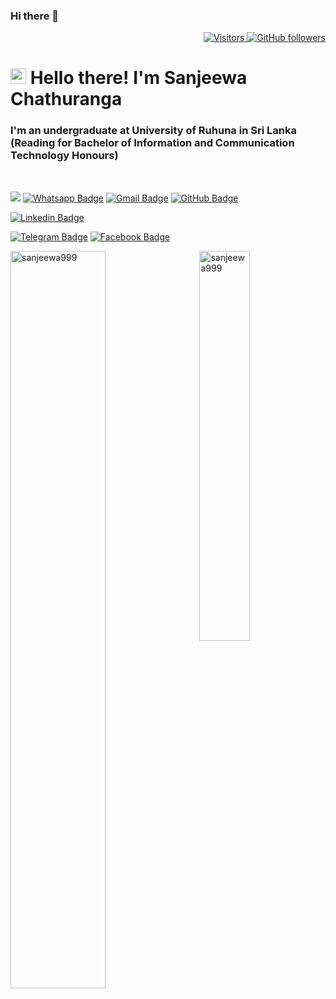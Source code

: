 ### Hi there 👋


<p align="right">
  <a href="https://github.com/sanjeewa999">
    <img src="https://komarev.com/ghpvc/?username=sanjeewa999&style=flat-square&color=040404" alt="Visitors" />
  </a>
  <a href="https://github.com/sanjeewa999?tab=followers">
    <img alt="GitHub followers" src="https://img.shields.io/github/followers/sanjeewa999?style=flat-square&color=040404&labelColor=565656&logo=github" alt="Followers" />
  </a>
</p>

<h1 align="left" id="macropower-title"><img src="https://media.giphy.com/media/hvRJCLFzcasrR4ia7z/giphy.gif" width="25px"></a> Hello there! I'm Sanjeewa Chathuranga</h1>
<h3 align="left">I'm an undergraduate at University of Ruhuna in Sri Lanka (Reading for Bachelor of Information and Communication Technology Honours)</h3>

<br>

[![](https://img.shields.io/website?color=040404&style=flat-square&labelColor=18d26e&up_message=MS&url=https://sanjeewa999.github.io)](https://sanjeewa999.github.io)
[![Whatsapp Badge](https://img.shields.io/badge/WhatsApp-075e54?style=flat-square&logo=whatsapp&logoColor=white&link=https://wa.me/+94772697028)](https://wa.me/+94772697028)
[![Gmail Badge](https://img.shields.io/badge/Gmail-db4437?style=flat-square&logo=Gmail&logoColor=white&link=mailto:sanjiwachathurangaofficial@gmail.com)](mailto:sanjiwachathurangaofficial@gmail.com)
[![GitHub Badge](https://img.shields.io/badge/GitHub-100000?style=flat-square&logo=github&logoColor=white&link=https://github.com/sanjeewa999)](https://github.com/sanjeewa999)
<!--[![Stack-overflow Badge](https://img.shields.io/badge/Stack-overflow-FE7A16?style=flat-square&logo=stack-overflow&logoColor=white&link=https://stackoverflow.com/users/13410194/madushan-sandaruwan)](https://stackoverflow.com/users/13410194/sajeewa)-->
[![Linkedin Badge](https://img.shields.io/badge/LinkedIn-0a66c2?style=flat-square&labelColor=0a66c2&logo=Linkedin&logoColor=white&link=https://www.linkedin.com/in/sanjeewa-chathuranga-782b761ba/)](https://www.linkedin.com/in/sanjeewa-chathuranga-782b761ba/)
<!--[![Medium Badge](https://img.shields.io/badge/Medium-02b875?style=flat-square&labelColor=12100e&logo=Medium&link=https://sajeewa.medium.com/)](https://sajeewa.medium.com/)-->
[![Telegram Badge](https://img.shields.io/badge/Telegram-0088cc?style=flat-square&logoColor=white&logo=Telegram&link=https://t.me/Sanjeewa_Chathuranga)](https://t.me/Sanjeewa_Chathuranga)
[![Facebook Badge](https://img.shields.io/badge/Facebook-1877f2?style=flat-square&logoColor=white&logo=facebook&link=https://www.facebook.com/sanjeewa.chaturanga.9)](https://www.facebook.com/sanjeewa.chaturanga.9)
<!--[![Instagram Badge](https://img.shields.io/badge/Instagram-c32aa3?style=flat-square&logo=instagram&logoColor=white&link=https://www.instagram.com/sanjeewa/)](https://www.instagram.com/sajeewa/)-->




<a href="#sanjeewa999-title">
  <img width="55%" src="https://github-readme-stats.vercel.app/api?username=sanjeewa999&show_icons=true&title_color=18d26e&icon_color=18d26e&text_color=ffffff&bg_color=040404&border_color=18d26e" alt="sanjeewa999" align="left" />
</a>

<a href="#sanjeewa999-title">
  <img width="40%" src="https://github-readme-stats.vercel.app/api/top-langs/?username=sanjeewa999&title_color=18d26e&text_color=ffffff&bg_color=040404&langs_count=8&layout=compact&border_color=18d26e" alt="sanjeewa999" align="right" />
</a>

